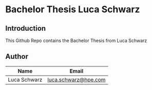 # Bachelor Thesis Luca Schwarz

## Introduction

This Github Repo contains the Bachelor Thesis from Luca Schwarz

## Author

| Name           | Email                                              |
| -------------- | ---------------------------------------------------|
| Luca Schwarz   | [luca.schwarz@hpe.com](mailto:luca.schwarz@hpe.com)|